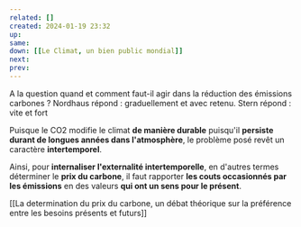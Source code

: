 ```yaml
---
related: []
created: 2024-01-19 23:32
up:
same:
down: [[Le Climat, un bien public mondial]]
next: 
prev:
---
```

A la question quand et comment faut-il agir dans la réduction des émissions carbones ?
Nordhaus répond : graduellement et avec retenu.
Stern répond : vite et fort

Puisque le CO2 modifie le climat **de manière durable** puisqu'il **persiste durant de longues années dans l'atmosphère**, le problème posé revêt un caractère **intertemporel**.

Ainsi, pour **internaliser l'externalité intertemporelle**, en d'autres termes déterminer le **prix du carbone**, il faut rapporter **les couts occasionnés par les émissions** en des valeurs **qui ont un sens pour le présent**.

[[La determination du prix du carbone, un débat théorique sur la préférence entre les besoins présents et futurs]]